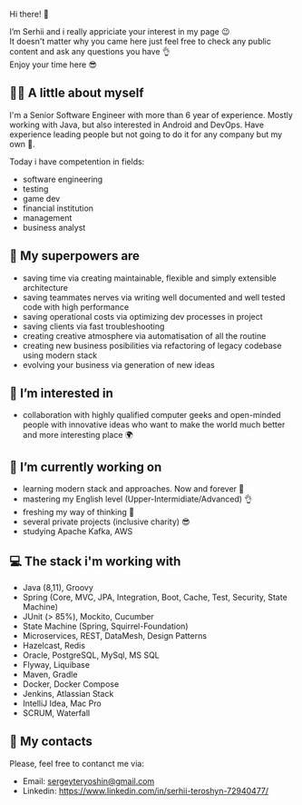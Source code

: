 Hi there! 👋

I’m Serhii and i really appriciate your interest in my page 😉<br>
It doesn't matter why you came here just feel free to check any public content and ask any questions you have 👌 <br>
Enjoy your time here 😎

## 🧑🏻 A little about myself
I'm a Senior Software Engineer with more than 6 year of experience. Mostly working with Java, but also interested in Android and DevOps.
Have experience leading people but not going to do it for any company but my own 👀. 

Today i have competention in fields:
- software engineering
- testing
- game dev
- financial institution
- management
- business analyst

## 💪 My superpowers are
- saving time via creating maintainable, flexible and simply extensible architecture
- saving teammates nerves via writing well documented and well tested code with high performance
- saving operational costs via optimizing dev processes in project
- saving clients via fast troubleshooting
- creating creative atmosphere via automatisation of all the routine
- creating new business posibilities via refactoring of legacy codebase using modern stack
- evolving your business via generation of new ideas

## 💞️ I’m interested in
- collaboration with highly qualified computer geeks and open-minded people with innovative ideas who want to make the world much better and more interesting place 🌍

## 🌱 I’m currently working on
- learning modern stack and approaches. Now and forever 🤘
- mastering my English level (Upper-Intermidiate/Advanced) 👌
- freshing my way of thinking 🦾
- several private projects (inclusive charity) 😎
- studying Apache Kafka, AWS

## 💻 The stack i'm working with
- Java (8,11), Groovy
- Spring (Core, MVC, JPA, Integration, Boot, Cache, Test, Security, State Machine)
- JUnit (> 85%), Mockito, Cucumber
- State Machine (Spring, Squirrel-Foundation)
- Microservices, REST, DataMesh, Design Patterns
- Hazelcast, Redis
- Oracle, PostgreSQL, MySql, MS SQL
- Flyway, Liquibase
- Maven, Gradle
- Docker, Docker Compose
- Jenkins, Atlassian Stack
- IntelliJ Idea, Mac Pro
- SCRUM, Waterfall

## 💬 My contacts
Please, feel free to contanct me via:
- Email: sergeyteryoshin@gmail.com
- Linkedin: https://www.linkedin.com/in/serhii-teroshyn-72940477/
